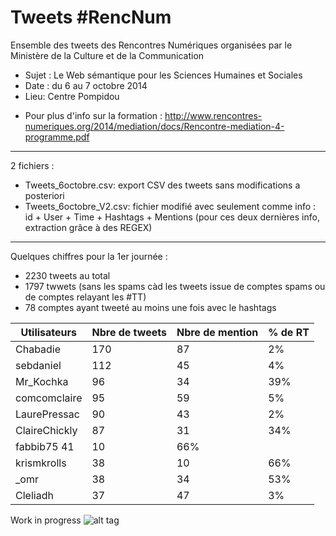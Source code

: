 Tweets #RencNum
=======================
Ensemble des tweets des Rencontres Numériques organisées par le Ministère de la Culture et de la Communication
- Sujet : Le Web sémantique pour les Sciences Humaines et Sociales
- Date : du 6 au 7 octobre 2014
- Lieu: Centre Pompidou
+ Pour plus d'info sur la formation : http://www.rencontres-numeriques.org/2014/mediation/docs/Rencontre-mediation-4-programme.pdf

-----

2 fichiers :
- Tweets_6octobre.csv: export CSV des tweets sans modifications a posteriori
- Tweets_6octobre_V2.csv: fichier modifié avec seulement comme info : id + User + Time + Hashtags + Mentions (pour ces deux dernières info, extraction grâce à des REGEX)

-----

Quelques chiffres pour la 1er journée :

- 2230 tweets au total
- 1797 twwets (sans les spams càd les tweets issue de comptes spams ou de comptes relayant les #TT)
- 78 comptes ayant tweeté au moins une fois avec le hashtags


Utilisateurs | Nbre de tweets | Nbre de mention | % de RT
--- | --- | --- | ---
Chabadie|	170|	87|	2%|
sebdaniel|	112|	45|	4%|
Mr_Kochka	|96	|34|	39%|
comcomclaire	|95	|59|	5%|
LaurePressac|	90|	43|	2%|
ClaireChickly|	87|	31	|34%|
fabbib75	41|	10|	66%|
krismkrolls|	38|	10|	66%|
_omr	|38	|34	|53%|
Cleliadh	|37|	47|	3%|

Work in progress
![alt tag](http://www.casimages.com/i/141006105917413653.jpg)

